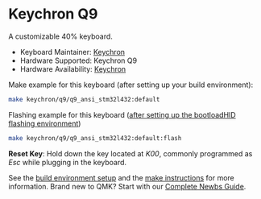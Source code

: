 # Keychron Q9

A customizable 40% keyboard.

* Keyboard Maintainer: [Keychron](https://github.com/keychron)
* Hardware Supported: Keychron Q9
* Hardware Availability: [Keychron](https://www.keychron.com)

Make example for this keyboard (after setting up your build environment):

```bash
make keychron/q9/q9_ansi_stm32l432:default
```

Flashing example for this keyboard ([after setting up the bootloadHID flashing environment](https://docs.qmk.fm/#/flashing_bootloadhid))

```bash
make keychron/q9/q9_ansi_stm32l432:default:flash
```

**Reset Key**: Hold down the key located at *K00*, commonly programmed as *Esc* while plugging in the keyboard.

See the [build environment setup](https://docs.qmk.fm/#/getting_started_build_tools) and the [make instructions](https://docs.qmk.fm/#/getting_started_make_guide) for more information. Brand new to QMK? Start with our [Complete Newbs Guide](https://docs.qmk.fm/#/newbs).

